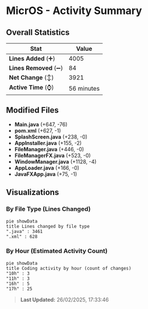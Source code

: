 # MicrOS - Activity Summary 

## Overall Statistics

| Stat                   | Value                                                             |
| ---------------------- | ----------------------------------------------------------------- |
| **Lines Added** (➕)   | 4005                                          |
| **Lines Removed** (➖) | 84                                        |
| **Net Change** (↕)    | 3921                |
| **Active Time** (⌚)   | 56 minutes |


## Modified Files
- **Main.java** (+647, -76)
- **pom.xml** (+627, -1)
- **SplashScreen.java** (+238, -0)
- **AppInstaller.java** (+155, -2)
- **FileManager.java** (+446, -0)
- **FileManagerFX.java** (+523, -0)
- **WindowManager.java** (+1128, -4)
- **AppLoader.java** (+166, -0)
- **JavaFXApp.java** (+75, -1)

## Visualizations

### By File Type (Lines Changed)

```mermaid
pie showData
title Lines changed by file type
".java" : 3461
".xml" : 628
```

### By Hour (Estimated Activity Count)

```mermaid
pie showData
title Coding activity by hour (count of changes)
"10h" : 3
"11h" : 3
"16h" : 5
"17h" : 25
```


> **Last Updated:** 26/02/2025, 17:33:46